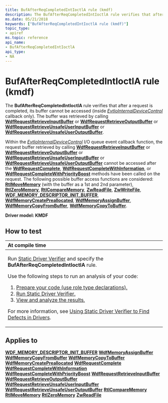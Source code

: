 ```yaml
---
title: BufAfterReqCompletedIntIoctlA rule (kmdf)
description: The BufAfterReqCompletedIntIoctlA rule verifies that after a request is completed, its buffer cannot be accessed (inside EvtIoInternalDeviceControl callback only).
ms.date: 05/21/2018
keywords: ["BufAfterReqCompletedIntIoctlA rule (kmdf)"]
topic_type:
- apiref
ms.topic: reference
api_name:
- BufAfterReqCompletedIntIoctlA
api_type:
- NA
---
```


# BufAfterReqCompletedIntIoctlA rule (kmdf)


The **BufAfterReqCompletedIntIoctlA** rule verifies that after a request is completed, its buffer cannot be accessed (inside [*EvtIoInternalDeviceControl*](/windows-hardware/drivers/ddi/wdfio/nc-wdfio-evt_wdf_io_queue_io_internal_device_control) callback only). The buffer was retrieved by calling [**WdfRequestRetrieveInputBuffer**](/windows-hardware/drivers/ddi/wdfrequest/nf-wdfrequest-wdfrequestretrieveinputbuffer) or [**WdfRequestRetrieveOutputBuffer**](/windows-hardware/drivers/ddi/wdfrequest/nf-wdfrequest-wdfrequestretrieveoutputbuffer) or [**WdfRequestRetrieveUnsafeUserInputBuffer**](/windows-hardware/drivers/ddi/wdfrequest/nf-wdfrequest-wdfrequestretrieveunsafeuserinputbuffer) or [**WdfRequestRetrieveUnsafeUserOutputBuffer**](/windows-hardware/drivers/ddi/wdfrequest/nf-wdfrequest-wdfrequestretrieveunsafeuseroutputbuffer).

Within the [*EvtIoInternalDeviceControl*](/windows-hardware/drivers/ddi/wdfio/nc-wdfio-evt_wdf_io_queue_io_internal_device_control) I/O queue event callback function, the request buffer retrieved by calling [**WdfRequestRetrieveInputBuffer**](/windows-hardware/drivers/ddi/wdfrequest/nf-wdfrequest-wdfrequestretrieveinputbuffer) or [**WdfRequestRetrieveOutputBuffer**](/windows-hardware/drivers/ddi/wdfrequest/nf-wdfrequest-wdfrequestretrieveoutputbuffer) or [**WdfRequestRetrieveUnsafeUserInputBuffer**](/windows-hardware/drivers/ddi/wdfrequest/nf-wdfrequest-wdfrequestretrieveunsafeuserinputbuffer) or [**WdfRequestRetrieveUnsafeUserOutputBuffer**](/windows-hardware/drivers/ddi/wdfrequest/nf-wdfrequest-wdfrequestretrieveunsafeuseroutputbuffer) cannot be accessed after the [**WdfRequestComplete**](/windows-hardware/drivers/ddi/wdfrequest/nf-wdfrequest-wdfrequestcomplete), [**WdfRequestCompleteWithInformation**](/windows-hardware/drivers/ddi/wdfrequest/nf-wdfrequest-wdfrequestcompletewithinformation), or [**WdfRequestCompleteWithPriorityBoost**](/windows-hardware/drivers/ddi/wdfrequest/nf-wdfrequest-wdfrequestcompletewithpriorityboost) methods have been called on the request. The following possible buffer access functions are considered: [**RtlMoveMemory**](/windows-hardware/drivers/ddi/wdm/nf-wdm-rtlmovememory) (with the buffer as a 1st and 2nd parameter), [**RtlZeroMemory**](/windows-hardware/drivers/ddi/wdm/nf-wdm-rtlzeromemory), [**RtlCompareMemory**](/windows-hardware/drivers/ddi/wdm/nf-wdm-rtlcomparememory), [**ZwReadFile**](/windows-hardware/drivers/ddi/ntifs/nf-ntifs-ntreadfile), [**ZwWriteFile**](/windows-hardware/drivers/ddi/ntifs/nf-ntifs-ntwritefile), [**WDF\_MEMORY\_DESCRIPTOR\_INIT\_BUFFER**](/windows-hardware/drivers/ddi/wdfmemory/nf-wdfmemory-wdf_memory_descriptor_init_buffer), [**WdfMemoryCreatePreallocated**](/windows-hardware/drivers/ddi/wdfmemory/nf-wdfmemory-wdfmemorycreatepreallocated), [**WdfMemoryAssignBuffer**](/windows-hardware/drivers/ddi/wdfmemory/nf-wdfmemory-wdfmemoryassignbuffer), [**WdfMemoryCopyFromBuffer**](/windows-hardware/drivers/ddi/wdfmemory/nf-wdfmemory-wdfmemorycopyfrombuffer), [**WdfMemoryCopyToBuffer**](/windows-hardware/drivers/ddi/wdfmemory/nf-wdfmemory-wdfmemorycopytobuffer).

**Driver model: KMDF**

## How to test

<table>
<colgroup>
<col width="100%" />
</colgroup>
<thead>
<tr class="header">
<th align="left">At compile time</th>
</tr>
</thead>
<tbody>
<tr class="odd">
<td align="left"><p>Run <a href="/windows-hardware/drivers/devtest/static-driver-verifier" data-raw-source="[Static Driver Verifier](./static-driver-verifier.md)">Static Driver Verifier</a> and specify the <strong>BufAfterReqCompletedIntIoctlA</strong> rule.</p>
Use the following steps to run an analysis of your code:
<ol>
<li><a href="/windows-hardware/drivers/devtest/using-static-driver-verifier-to-find-defects-in-drivers#preparing-your-source-code" data-raw-source="[Prepare your code (use role type declarations).](./using-static-driver-verifier-to-find-defects-in-drivers.md#preparing-your-source-code)">Prepare your code (use role type declarations).</a></li>
<li><a href="/windows-hardware/drivers/devtest/using-static-driver-verifier-to-find-defects-in-drivers#running-static-driver-verifier" data-raw-source="[Run Static Driver Verifier.](./using-static-driver-verifier-to-find-defects-in-drivers.md#running-static-driver-verifier)">Run Static Driver Verifier.</a></li>
<li><a href="/windows-hardware/drivers/devtest/using-static-driver-verifier-to-find-defects-in-drivers#viewing-and-analyzing-the-results" data-raw-source="[View and analyze the results.](./using-static-driver-verifier-to-find-defects-in-drivers.md#viewing-and-analyzing-the-results)">View and analyze the results.</a></li>
</ol>
<p>For more information, see <a href="/windows-hardware/drivers/devtest/using-static-driver-verifier-to-find-defects-in-drivers" data-raw-source="[Using Static Driver Verifier to Find Defects in Drivers](./using-static-driver-verifier-to-find-defects-in-drivers.md)">Using Static Driver Verifier to Find Defects in Drivers</a>.</p></td>
</tr>
</tbody>
</table>

## Applies to

[**WDF\_MEMORY\_DESCRIPTOR\_INIT\_BUFFER**](/windows-hardware/drivers/ddi/wdfmemory/nf-wdfmemory-wdf_memory_descriptor_init_buffer)
[**WdfMemoryAssignBuffer**](/windows-hardware/drivers/ddi/wdfmemory/nf-wdfmemory-wdfmemoryassignbuffer)
[**WdfMemoryCopyFromBuffer**](/windows-hardware/drivers/ddi/wdfmemory/nf-wdfmemory-wdfmemorycopyfrombuffer)
[**WdfMemoryCopyToBuffer**](/windows-hardware/drivers/ddi/wdfmemory/nf-wdfmemory-wdfmemorycopytobuffer)
[**WdfMemoryCreatePreallocated**](/windows-hardware/drivers/ddi/wdfmemory/nf-wdfmemory-wdfmemorycreatepreallocated)
[**WdfRequestComplete**](/windows-hardware/drivers/ddi/wdfrequest/nf-wdfrequest-wdfrequestcomplete)
[**WdfRequestCompleteWithInformation**](/windows-hardware/drivers/ddi/wdfrequest/nf-wdfrequest-wdfrequestcompletewithinformation)
[**WdfRequestCompleteWithPriorityBoost**](/windows-hardware/drivers/ddi/wdfrequest/nf-wdfrequest-wdfrequestcompletewithpriorityboost)
[**WdfRequestRetrieveInputBuffer**](/windows-hardware/drivers/ddi/wdfrequest/nf-wdfrequest-wdfrequestretrieveinputbuffer)
[**WdfRequestRetrieveOutputBuffer**](/windows-hardware/drivers/ddi/wdfrequest/nf-wdfrequest-wdfrequestretrieveoutputbuffer)
[**WdfRequestRetrieveUnsafeUserInputBuffer**](/windows-hardware/drivers/ddi/wdfrequest/nf-wdfrequest-wdfrequestretrieveunsafeuserinputbuffer)
[**WdfRequestRetrieveUnsafeUserOutputBuffer**](/windows-hardware/drivers/ddi/wdfrequest/nf-wdfrequest-wdfrequestretrieveunsafeuseroutputbuffer)
[**RtlCompareMemory**](/windows-hardware/drivers/ddi/wdm/nf-wdm-rtlcomparememory)
[**RtlMoveMemory**](/windows-hardware/drivers/ddi/wdm/nf-wdm-rtlmovememory)
[**RtlZeroMemory**](/windows-hardware/drivers/ddi/wdm/nf-wdm-rtlzeromemory)
[**ZwReadFile**](/windows-hardware/drivers/ddi/ntifs/nf-ntifs-ntreadfile)
